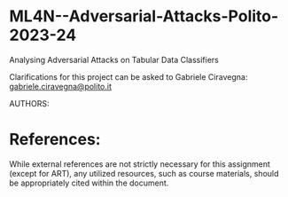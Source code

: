 # ML4N--Adversarial-Attacks-Polito-2023-24
Analysing Adversarial Attacks on Tabular Data Classifiers

Clarifications for this project can be asked to Gabriele Ciravegna: gabriele.ciravegna@polito.it

AUTHORS:

# References:
While external references are not strictly necessary for this assignment (except for ART), any utilized resources, such as course materials, should be appropriately cited within the document.
